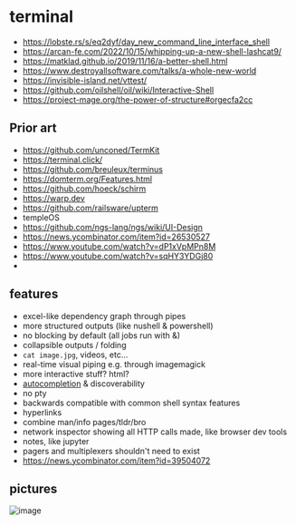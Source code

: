 # terminal

* https://lobste.rs/s/eq2dyf/day_new_command_line_interface_shell
* https://arcan-fe.com/2022/10/15/whipping-up-a-new-shell-lashcat9/
* https://matklad.github.io/2019/11/16/a-better-shell.html
* https://www.destroyallsoftware.com/talks/a-whole-new-world
* https://invisible-island.net/vttest/
* https://github.com/oilshell/oil/wiki/Interactive-Shell
* https://project-mage.org/the-power-of-structure#orgecfa2cc

## Prior art
* https://github.com/unconed/TermKit
* https://terminal.click/
* https://github.com/breuleux/terminus
* https://domterm.org/Features.html
* https://github.com/hoeck/schirm
* https://warp.dev
* https://github.com/railsware/upterm
* templeOS
* https://github.com/ngs-lang/ngs/wiki/UI-Design
* https://news.ycombinator.com/item?id=26530527
* https://www.youtube.com/watch?v=dP1xVpMPn8M
* https://www.youtube.com/watch?v=sqHY3YDGj80
* 


## features
* excel-like dependency graph through pipes
* more structured outputs (like nushell & powershell)
* no blocking by default (all jobs run with &)
* collapsible outputs / folding
* `cat image.jpg`, videos, etc...
* real-time visual piping e.g. through imagemagick
* more interactive stuff? html?
* [autocompletion](https://fig.io/) & discoverability
* no pty
* backwards compatible with common shell syntax features
* hyperlinks
* combine man/info pages/tldr/bro
* network inspector showing all HTTP calls made, like browser dev tools
* notes, like jupyter
* pagers and multiplexers shouldn't need to exist
* https://news.ycombinator.com/item?id=39504072

## pictures
![image](https://github.com/benwaffle/terminal/assets/1713819/9796cd61-8e2c-45e7-b4ae-c24ef8a10533)
